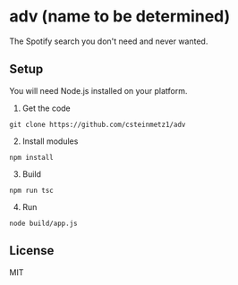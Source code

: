 # adv (name to be determined)
The Spotify search you don't need and never wanted.

## Setup

You will need Node.js installed on your platform.

1. Get the code
```
git clone https://github.com/csteinmetz1/adv
```

2. Install modules
```
npm install
```

3. Build
```
npm run tsc
```

4. Run
```
node build/app.js
```

## License
MIT